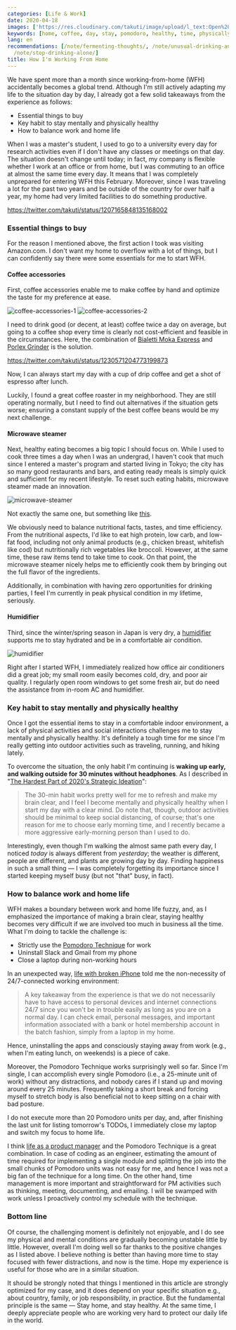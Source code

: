 ```yaml
---
categories: [Life & Work]
date: 2020-04-18
images: ['https://res.cloudinary.com/takuti/image/upload/l_text:Open%20Sans_32:How%20I%27m%20Working%20From%20Home,co_rgb:eee,w_800,c_fit/v1626628472/takuti_bgimyl.jpg']
keywords: [home, coffee, day, stay, pomodoro, healthy, time, physically, life, working]
lang: en
recommendations: [/note/fermenting-thoughts/, /note/unusual-drinking-and-eating-habits/,
  /note/stop-drinking-alone/]
title: How I'm Working From Home
---
```


We have spent more than a month since working-from-home (WFH) accidentally becomes a global trend. Although I'm still actively adapting my life to the situation day by day, I already got a few solid takeaways from the experience as follows:

- Essential things to buy
- Key habit to stay mentally and physically healthy
- How to balance work and home life

When I was a master's student, I used to go to a university every day for research activities even if I don't have any classes or meetings on that day. The situation doesn't change until today; in fact, my company is flexible whether I work at an office or from home, but I was commuting to an office at almost the same time every day. It means that I was completely unprepared for entering WFH this February. Moreover, since I was traveling a lot for the past two years and be outside of the country for over half a year, my home had very limited facilities to do something productive.

https://twitter.com/takuti/status/1207165848135168002

### Essential things to buy

For the reason I mentioned above, the first action I took was visiting Amazon.com. I don't want my home to overflow with a lot of things, but I can confidently say there were some essentials for me to start WFH.

#### Coffee accessories

First, coffee accessories enable me to make coffee by hand and optimize the taste for my preference at ease.

![coffee-accessories-1](/images/working-from-home-202004/coffee-accessories-1.jpg) ![coffee-accessories-2](/images/working-from-home-202004/coffee-accessories-2.jpg)

I need to drink good (or decent, at least) coffee twice a day on average, but going to a coffee shop every time is clearly not cost-efficient and feasible in the circumstances. Here, the combination of [Bialetti Moka Express](https://www.amazon.com/Bialetti-06800-stove-coffee-Aluminum/dp/B0000CF3Q6) and [Porlex Grinder](https://www.amazon.com/Porlex-Mini-Stainless-Coffee-Grinder/dp/B0044ZA066) is the solution.

https://twitter.com/takuti/status/1230571204773199873

Now, I can always start my day with a cup of drip coffee and get a shot of espresso after lunch.

Luckily, I found a great coffee roaster in my neighborhood. They are still operating normally, but I need to find out alternatives if the situation gets worse; ensuring a constant supply of the best coffee beans would be my next challenge.

#### Microwave steamer

Next, healthy eating becomes a big topic I should focus on. While I used to cook three times a day when I was an undergrad, I haven't cook that much since I entered a master's program and started living in Tokyo; the city has so many good restaurants and bars, and eating ready meals is simply quick and sufficient for my recent lifestyle. To reset such eating habits, microwave steamer made an innovation. 

![microwave-steamer](/images/working-from-home-202004/microwave-steamer.jpg)

Not exactly the same one, but something like [this](https://www.amazon.com/dp/B07M5D76FV/ref=psdc_289831_t2_B005D6XZ4O).

We obviously need to balance nutritional facts, tastes, and time efficiency. From the nutritional aspects, I'd like to eat high protein, low carb, and low-fat food, including not only animal products (e.g., chicken breast, whitefish like cod) but nutritionally rich vegetables like broccoli. However, at the same time, these raw items tend to take time to cook. On that point, the microwave steamer nicely helps me to efficiently cook them by bringing out the full flavor of the ingredients.

Additionally, in combination with having zero opportunities for drinking parties, I feel I'm currently in peak physical condition in my lifetime, seriously.

#### Humidifier

Third, since the winter/spring season in Japan is very dry, a [humidifier](https://www.amazon.com/ZOJIRUSHI-Humidifier-EE-RM35-WA-Domestic-products/dp/B074DWJLY7/) supports me to stay hydrated and be in a comfortable air condition. 

![humidifier](/images/working-from-home-202004/humidifier.jpg)

Right after I started WFH, I immediately realized how office air conditioners did a great job; my small room easily becomes cold, dry, and poor air quality. I regularly open room windows to get some fresh air, but do need the assistance from in-room AC and humidifier. 

### Key habit to stay mentally and physically healthy

Once I got the essential items to stay in a comfortable indoor environment, a lack of physical activities and social interactions challenges me to stay mentally and physically healthy. It's definitely a tough time for me since I'm really getting into outdoor activities such as traveling, running, and hiking lately. 

To overcome the situation, the only habit I'm continuing is **waking up early, and walking outside for 30 minutes without headphones**. As I described in "[The Hardest Part of 2020's Strategic Ideation](/note/fermenting-thoughts)":

> The 30-min habit works pretty well for me to refresh and make my brain clear, and I feel I become mentally and physically healthy when I start my day with a clear mind. Do note that, though, outdoor activities should be minimal to keep social distancing, of course; that's one reason for me to choose early morning time, and I recently became a more aggressive early-morning person than I used to do.

Interestingly, even though I'm walking the almost same path every day, I noticed *today* is always different from *yesterday*; the weather is different, people are different, and plants are growing day by day. Finding happiness in such a small thing &mdash; I was completely forgetting its importance since I started keeping myself busy (but not "that" busy, in fact).

### How to balance work and home life

WFH makes a boundary between work and home life fuzzy, and, as I emphasized the importance of making a brain clear, staying healthy becomes very difficult if we are involved too much in business all the time. What I'm doing to tackle the challenge is:

- Strictly use the [Pomodoro Technique](https://en.wikipedia.org/wiki/Pomodoro_Technique) for work
- Uninstall Slack and Gmail from my phone
- Close a laptop during non-working hours

In an unexpected way, [life with broken iPhone](/note/life-with-broken-iphone/) told me the non-necessity of 24/7-connected working environment:

> A key takeaway from the experience is that we do not necessarily have to have access to personal devices and internet connections 24/7 since you won't be in trouble easily as long as you are on a normal day. I can check email, personal messages, and important information associated with a bank or hotel membership account in the batch fashion, simply from a laptop in my home.

Hence, uninstalling the apps and consciously staying away from work (e.g., when I'm eating lunch, on weekends) is a piece of cake.

Moreover, the Pomodoro Technique works surprisingly well so far. Since I'm single, I can accomplish every single Pomodoro (i.e., a 25-minute unit of work) without any distractions, and nobody cares if I stand up and moving around every 25 minutes. Frequently taking a short break and forcing myself to stretch body is also beneficial not to keep sitting on a chair with bad posture. 

I do not execute more than 20 Pomodoro units per day, and, after finishing the last unit for listing tomorrow's TODOs, I immediately close my laptop and switch my focus to home life.

I think [life as a product manager](/note/becoming-a-product-manager/) and the Pomodoro Technique is a great combination. In case of coding as an engineer, estimating the amount of time required for implementing a single module and splitting the job into the small chunks of Pomodoro units was not easy for me, and hence I was not a big fan of the technique for a long time. On the other hand, time management is more important and straightforward for PM activities such as thinking, meeting, documenting, and emailing. I will be swamped with work unless I proactively control my schedule with the technique.

### Bottom line

Of course, the challenging moment is definitely not enjoyable, and I do see my physical and mental conditions are gradually becoming unstable little by little. However, overall I'm doing well so far thanks to the positive changes as I listed above. I believe nothing is better than having more time to stay focused with fewer distractions, and now is the time. Hope my experience is useful for those who are in a similar situation.

It should be strongly noted that things I mentioned in this article are strongly optimized for my case, and it does depend on your specific situation e.g., about country, family, or job responsibility, in practice. But the fundamental principle is the same &mdash; Stay home, and stay healthy. At the same time, I deeply appreciate people who are working very hard to protect our daily life in the world.